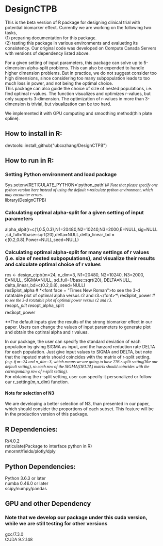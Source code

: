 # DesignCTPB

This is the beta version of R package for designing clinical trial with potential biomarker effect. Currently we are working on the following two tasks,\
  (1) preparing documentation for this package.\
  (2) testing this package in various environments and evalueting its consistency. Our original code was developed on Compute Canada Servers with versions of dependency listed above. 
  
For a given setting of input parameters, this package can solve up to 5-dimension alpha-split problems. This can also be expended to handle higher dimension problems. But in practice, we do not suggest consider too high dimensions, since considering too many subpopulation leads to too much loss in power, and not being the optimal choice.\
This package can also guide the choice of size of nested populations, i.e. find optimal r-values. The function visualizes and optimizes r-values, but only supports 3-dimension. The optimization of r-values in more than 3-dimension is trivial, but visualization can be too hard.

We implemented it with GPU computing and smoothing method(thin plate spline). 

## How to install in R:

devtools::install_github("ubcxzhang/DesignCTPB")

## How to run in R:

### Setting Python environment and load package
Sys.setenv(RETICULATE_PYTHON='python_path')# *<font face = "Times New Roman">Note that please specify one python version here instead of using the default r-reticulate python environment, which may encounter errors.</font>*\
library(DesignCTPB)

### Calculating optimal alpha-split for a given setting of input parameters
alpha_slpit(r=c(1,0.5,0.3),N1=20480,N2=10240,N3=2000,E=NULL,sig=NULL,sd_full=1/base::sqrt(20),delta=NULL,delta_linear_bd = c(0.2,0.8),Power=NULL,seed=NULL)

### Calculating optimal alpha-split for many settings of r values (i.e. size of nested subpopulations), and visualize their results and calculate optimal choice of r values
res <- design_ctpb(m=24, n_dim=3, N1=20480, N2=10240, N3=2000, E=NULL, SIGMA=NULL, sd_full=1/base::sqrt(20), DELTA=NULL, delta_linear_bd=c(0.2,0.8), seed=NULL)\
res$plot_alpha # *<font face = "Times New Roman">to see the 3-d rotatable plot of optimal alpha versus r2 and r3.</font>*\
res$plot_power # *<font face = "Times New Roman">to see the 3-d rotatable plot of optimal power versus r2 and r3.</font>*\
res$opt_r_split\
res$opt_alpha_split\
res$opt_power

**The default inputs give the results of the strong biomarker effect in our paper. Users can change the values of input parameters to generate plot and obtain the optimal alpha and r values. <!--In practice, we never design nested-population clinical trails where there is no biomarker effect. So we do not suggest users to use our settings as "the no biomarker effect" example in our paper, which is only for demostrate when no biomarker effect, our method make the correct choice of put all alpha- values on full population. -->

In our package, the user can specify the standard deviation of each population by giving SIGMA as input, and the harzard reduction rate DELTA for each population. Just give input values to SIGMA and DELTA, but note that the inputed matrix should coincides with the matrix of r-split setting. \
  *<font face = "Times New Roman">(e.g. if m=24 and n_dim=3, which means we are going to have 276 r-split setting(like our default setting), so each row of the SIGMA(DELTA) matrix should coincides with the corresponding row of r-split setting).</font>*\
For obtaining the r-split setting, user can specify it personalized or follow our r_setting(m,n_dim) function. 

#### Note for selection of N3
We are developing a better selection of N3, than presented in our paper, which should consider the proportions of each subset. This feature will be in the production version of this package.

## R Dependencies:

R/4.0.2\
reticulate(Package to interface python in R)\
mnormt/fields/plotly/dply

## Python Dependencies:

Python 3.6.3 or later\
numba 0.46.0 or later\
scipy/numpy/pandas

## GPU and other Dependency 
### Note that we develop our package under this cuda version, while we are still testing for other versions

gcc/7.3.0\
CUDA 9.2.148



